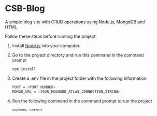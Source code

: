 # CSB-Blog
A simple blog site with CRUD operations using Node.js, MongoDB and HTML

Follow these steps before running the project.

 1. Install [Node.js](https://nodejs.org/en/download/prebuilt-installer) into your computer.

 2. Go to the project directory and run this command in the command prompt
    ```bash
    npm install
    ```
    
 3. Create a .env file in the project folder with the following information
    ```bash
    PORT = <PORT_NUMBER>
    MONGO_URL = <YOUR_MOGNODB_ATLAS_CONNECTION_STRING>
    ```

 4. Run the following command in the command prompt to run the project
    ```bash
    nodemon server
    ```
